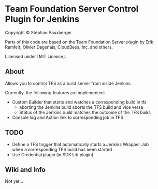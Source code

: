 Team Foundation Server Control Plugin for Jenkins
============================
Copyright &copy; Stephan Pauxberger

Parts of this code are based on the Team Foundation Server plugin by Erik Ramfelt, Olivier Dagenais, CloudBees, Inc. and others.

Licensed under [MIT Licence].

About
-----
Allows you to control TFS as a build server from inside Jenkins.

Currently, the following features are implemented:

- Custom Builder that starts and watches a corresponding build in tfs
    - aborting the Jenkins build aborts the TFS build and vice versa
    - Status of the Jenkins build matches the outcome of the TFS build.
- Console log and Action link to corresponding job in TFS
    
TODO
----

- Define a TFS trigger that automatically starts a Jenkins Wrapper Job when a corresponding TFS build has been started
- Use Credential plugin (in SDK Lib plugin)


Wiki and Info
-------------
Not yet...

[MIT License]: http://opensource.org/licenses/MIT
